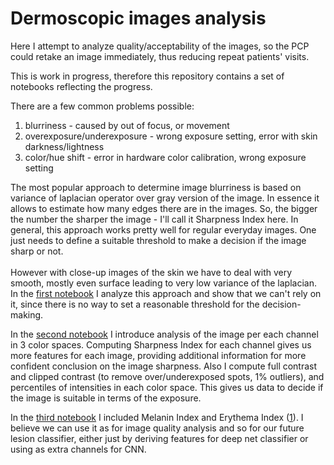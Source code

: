 # Dermoscopic images analysis
Here I attempt to analyze quality/acceptability of the images, so the PCP could retake an image immediately, thus reducing repeat patients' visits.

This is work in progress, therefore this repository contains a set of notebooks reflecting the progress.

There are a few common problems possible: 
1) blurriness - caused by out of focus, or movement
2) overexposure/underexposure - wrong exposure setting, error with skin darkness/lightness
3) color/hue shift  - error in hardware color calibration, wrong exposure setting

The most popular approach to determine image blurriness is based on variance of laplacian operator over gray version of the image. In essence it allows to estimate how many edges there are in the images. So, the bigger the number the sharper the image - I'll call it Sharpness Index here. In general, this approach works pretty well for regular everyday images. One just needs to define a suitable threshold to make a decision if the image sharp or not. <br><br>
However with close-up images of the skin we have to deal with very smooth, mostly even surface leading to very low variance of the laplacian. In the <a href='https://github.com/alexey-ny/Desrmascopic-images-analysis/blob/main/eda-blur-rgb.ipynb'>first notebook</a> I analyze this approach and show that we can't rely on it, since there is no way to set a reasonable threshold for the decision-making.

In the <a href='https://github.com/alexey-ny/Desrmascopic-images-analysis/blob/main/eda-blur-rgb-hsv-ycrcb.ipynb'>second notebook</a> I introduce analysis of the image per each channel in 3 color spaces. Computing Sharpness Index for each channel gives us more features for each image, providing additional information for more confident conclusion on the image sharpness. 
Also I compute full contrast and clipped contrast (to remove over/underexposed spots, 1% outliers), and percentiles of intensities in each color space. This gives us data to decide if the image is suitable in terms of the exposure.

In the <a href='https://github.com/alexey-ny/Desrmascopic-images-analysis/blob/main/sharpness-contrast-intensities-mi-ie-maps.ipynb'>third notebook</a> I included  Melanin Index and Erythema Index ([1]). I believe we can use it as for image quality analysis and so for our future lesion classifier, either just by deriving features for deep net classifier or using as extra channels for CNN.


[1]: <https://rdcu.be/c3IJD>
